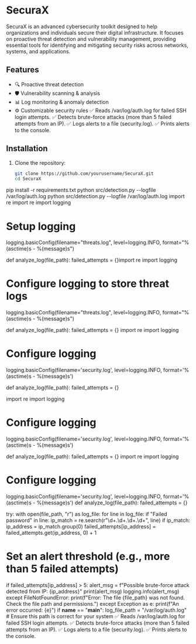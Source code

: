# SecuraX

SecuraX is an advanced cybersecurity toolkit designed to help organizations and individuals secure their digital infrastructure. It focuses on proactive threat detection and vulnerability management, providing essential tools for identifying and mitigating security risks across networks, systems, and applications.

## Features
- 🔍 Proactive threat detection
- 🛡️ Vulnerability scanning & analysis
- 📊 Log monitoring & anomaly detection
- ⚙️ Customizable security rules
✅ Reads /var/log/auth.log for failed SSH login attempts.
✅ Detects brute-force attacks (more than 5 failed attempts from an IP).
✅ Logs alerts to a file (security.log).
✅ Prints alerts to the console. 

## Installation
1. Clone the repository:
   ```bash
   git clone https://github.com/yourusername/SecuraX.git
   cd SecuraX
pip install -r requirements.txt
python src/detection.py --logfile /var/log/auth.log
python src/detection.py --logfile /var/log/auth.log
import re
import re
import logging

# Setup logging
logging.basicConfig(filename="threats.log", level=logging.INFO, format="%(asctime)s - %(message)s")

def analyze_log(file_path):
    failed_attempts = {}import re
import logging

# Configure logging to store threat logs
logging.basicConfig(filename="threats.log",
                    level=logging.INFO,
                    format="%(asctime)s - %(message)s")

def analyze_log(file_path):
    failed_attempts = {}
import re
import logging

# Configure logging
logging.basicConfig(filename='security.log', level=logging.INFO, format='%(asctime)s - %(message)s')

def analyze_log(file_path):
    failed_attempts = {}

import re
import logging

# Configure logging
logging.basicConfig(filename='security.log', level=logging.INFO, format='%(asctime)s - %(message)s')

def analyze_log(file_path):
    failed_attempts = {}
import re
import logging

# Configure logging
logging.basicConfig(filename='security.log', level=logging.INFO, format='%(asctime)s - %(message)s')
def analyze_log(file_path):
    failed_attempts = {}

try:
with open(file_path, "r") as log_file:
for line in log_file:
if "Failed password" in line:
ip_match = re.search(r"\d+\.\d+\.\d+\.\d+", line)
if ip_match:
ip_address = ip_match.group(0)
failed_attempts[ip_address] = failed_attempts.get(ip_address, 0) + 1

# Set an alert threshold (e.g., more than 5 failed attempts)
if failed_attempts[ip_address] > 5:
alert_msg = f"Possible brute-force attack detected from IP: {ip_address}"
print(alert_msg)
logging.info(alert_msg)
except FileNotFoundError:
print(f"Error: The file {file_path} was not found. Check the file path and permissions.")
except Exception as e:
print(f"An error occurred: {e}")
if __name__ == "__main__":
log_file_path = "/var/log/auth.log"  # Ensure this path is correct for your system
✅ Reads /var/log/auth.log for failed SSH login attempts.
✅ Detects brute-force attacks (more than 5 failed attempts from an IP).
✅ Logs alerts to a file (security.log).
✅ Prints alerts to the console.